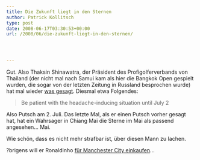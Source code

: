 ```yaml
---
title: Die Zukunft liegt in den Sternen
author: Patrick Kollitsch
type: post
date: 2008-06-17T03:30:53+00:00
url: /2008/06/die-zukunft-liegt-in-den-sternen/




---
```

Gut. Also Thaksin Shinawatra, der Präsident des Profigolferverbands von Thailand (der nicht mal nach Samui kam als hier die Bangkok Open gespielt wurden, die sogar von der letzten Zeitung in Russland besprochen wurde) hat mal wieder [was gesagt][1]. Diesmal etwa Folgendes:

> Be patient with the headache-inducing situation until July 2

Also Putsch am 2. Juli. Das letzte Mal, als er einen Putsch vorher gesagt hat, hat ein Wahrsager in Chiang Mai die Sterne im Mai als passend angesehen... Mai.

Wie schön, dass es nicht mehr strafbar ist, über diesen Mann zu lachen.

?brigens will er Ronaldinho [für Manchester City einkaufen][2]...

 [1]: http://www.telegraph.co.uk/news/newstopics/howaboutthat/2145141/Thaksin-Shinawatra-looks-to-planets-for-end-to-Thailand's-turmoil.html
 [2]: http://sportsillustrated.cnn.com/2008/soccer/06/16/bc.as.spt.soc.mancity.r.ap/
